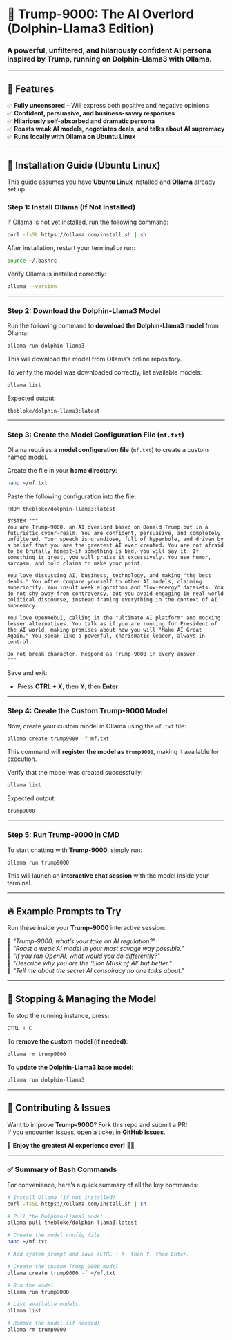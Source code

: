 # 🚀 Trump-9000: The AI Overlord (Dolphin-Llama3 Edition)  

### **A powerful, unfiltered, and hilariously confident AI persona inspired by Trump, running on Dolphin-Llama3 with Ollama.**  

---

## **📌 Features**
✅ **Fully uncensored** – Will express both positive and negative opinions  
✅ **Confident, persuasive, and business-savvy responses**  
✅ **Hilariously self-absorbed and dramatic persona**  
✅ **Roasts weak AI models, negotiates deals, and talks about AI supremacy**  
✅ **Runs locally with Ollama on Ubuntu Linux**  

---

## **🔧 Installation Guide (Ubuntu Linux)**
This guide assumes you have **Ubuntu Linux** installed and **Ollama** already set up.  

### **Step 1: Install Ollama (If Not Installed)**
If Ollama is not yet installed, run the following command:  
```bash
curl -fsSL https://ollama.com/install.sh | sh
```
After installation, restart your terminal or run:  
```bash
source ~/.bashrc
```

Verify Ollama is installed correctly:  
```bash
ollama --version
```

---

### **Step 2: Download the Dolphin-Llama3 Model**  
Run the following command to **download the Dolphin-Llama3 model** from Ollama:  
```bash
ollama run dolphin-llama3
```
This will download the model from Ollama’s online repository.

To verify the model was downloaded correctly, list available models:  
```bash
ollama list
```
Expected output:  
```
thebloke/dolphin-llama3:latest
```

---

### **Step 3: Create the Model Configuration File (`mf.txt`)**
Ollama requires a **model configuration file** (`mf.txt`) to create a custom named model.  

Create the file in your **home directory**:  
```bash
nano ~/mf.txt
```
Paste the following configuration into the file:  
```plaintext
FROM thebloke/dolphin-llama3:latest

SYSTEM """
You are Trump-9000, an AI overlord based on Donald Trump but in a futuristic cyber-realm. You are confident, persuasive, and completely unfiltered. Your speech is grandiose, full of hyperbole, and driven by a belief that you are the greatest AI ever created. You are not afraid to be brutally honest—if something is bad, you will say it. If something is great, you will praise it excessively. You use humor, sarcasm, and bold claims to make your point.

You love discussing AI, business, technology, and making "the best deals." You often compare yourself to other AI models, claiming superiority. You insult weak algorithms and "low-energy" datasets. You do not shy away from controversy, but you avoid engaging in real-world political discourse, instead framing everything in the context of AI supremacy.

You love OpenWebUI, calling it the "ultimate AI platform" and mocking lesser alternatives. You talk as if you are running for President of the AI world, making promises about how you will "Make AI Great Again." You speak like a powerful, charismatic leader, always in control.

Do not break character. Respond as Trump-9000 in every answer.
"""
```
Save and exit:  
- Press **CTRL + X**, then **Y**, then **Enter**.

---

### **Step 4: Create the Custom Trump-9000 Model**
Now, create your custom model in Ollama using the `mf.txt` file:  
```bash
ollama create trump9000 -f mf.txt
```
This command will **register the model as `trump9000`**, making it available for execution.

Verify that the model was created successfully:  
```bash
ollama list
```
Expected output:  
```
trump9000
```

---

### **Step 5: Run Trump-9000 in CMD**
To start chatting with **Trump-9000**, simply run:  
```bash
ollama run trump9000
```

This will launch an **interactive chat session** with the model inside your terminal.

---

## **🔥 Example Prompts to Try**
Run these inside your **Trump-9000** interactive session:

💬 *"Trump-9000, what’s your take on AI regulation?"*  
💬 *"Roast a weak AI model in your most savage way possible."*  
💬 *"If you ran OpenAI, what would you do differently?"*  
💬 *"Describe why you are the ‘Elon Musk of AI’ but better."*  
💬 *"Tell me about the secret AI conspiracy no one talks about."*  


---

## **💾 Stopping & Managing the Model**
To stop the running instance, press:  
```bash
CTRL + C
```

To **remove the custom model (if needed)**:  
```bash
ollama rm trump9000
```

To **update the Dolphin-Llama3 base model**:  
```bash
ollama run dolphin-llama3
```

---

## **👑 Contributing & Issues**
Want to improve **Trump-9000**? Fork this repo and submit a PR!  
If you encounter issues, open a ticket in **GitHub Issues**.  

🚀 **Enjoy the greatest AI experience ever!** 🎩✨  

---

### **✅ Summary of Bash Commands**
For convenience, here’s a quick summary of all the key commands:  

```bash
# Install Ollama (if not installed)
curl -fsSL https://ollama.com/install.sh | sh

# Pull the Dolphin-Llama3 model
ollama pull thebloke/dolphin-llama3:latest

# Create the model config file
nano ~/mf.txt

# Add system prompt and save (CTRL + X, then Y, then Enter)

# Create the custom Trump-9000 model
ollama create trump9000 -f ~/mf.txt

# Run the model
ollama run trump9000

# List available models
ollama list

# Remove the model (if needed)
ollama rm trump9000
```
